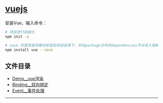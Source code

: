 
# [vuejs](../README.md)

安装Vue，输入命令：

```bash
# 项目进行初始化
npm init -y
```


```bash
# save 的意思是将模块安装到项目目录下，并在package文件的dependencies节点写入依赖
npm install vue --save
```


## 文件目录 

- [Demo__vue渲染](src/main/webapp/com.cpucode.first/Demo.html)
- [Binding__双向绑定](src/main/webapp/com.cpucode.first/Binding.html)
- [Event__事件处理](src/main/webapp/com.cpucode.first/Event.html)

----------------


